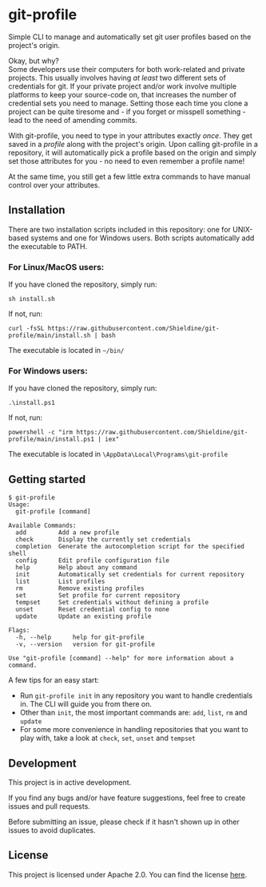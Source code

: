 # git-profile
Simple CLI to manage and automatically set git user profiles based on the project's origin.

Okay, but why?<br />
Some developers use their computers for both work-related and private projects.
This usually involves having *at least* two different sets of credentials
for git. If your private project and/or work involve multiple platforms to keep
your source-code on, that increases the number of credential sets you need to manage.
Setting those each time you clone a project can be quite tiresome and - if you forget or misspell something -
lead to the need of amending commits.

With git-profile, you need to type in your attributes exactly *once*.
They get saved in a *profile* along with the project's origin. Upon calling git-profile
in a repository, it will automatically pick a profile based on the origin
and simply set those attributes for you - no need to even remember a profile name!

At the same time, you still get a few little extra commands to have manual control
over your attributes.


## Installation
There are two installation scripts included in this repository: one for UNIX-based systems and one for Windows users.
Both scripts automatically add the executable to PATH.

### For Linux/MacOS users:

If you have cloned the repository, simply run:
```shell
sh install.sh
```
If not, run:
```shell
curl -fsSL https://raw.githubusercontent.com/Shieldine/git-profile/main/install.sh | bash
```

The executable is located in `~/bin/`

### For Windows users:

If you have cloned the repository, simply run:
```shell
.\install.ps1
```
If not, run:
```shell
powershell -c "irm https://raw.githubusercontent.com/Shieldine/git-profile/main/install.ps1 | iex"
```
The executable is located in `\AppData\Local\Programs\git-profile`

## Getting started
```
$ git-profile
Usage:
  git-profile [command]

Available Commands:
  add         Add a new profile
  check       Display the currently set credentials
  completion  Generate the autocompletion script for the specified shell
  config      Edit profile configuration file
  help        Help about any command
  init        Automatically set credentials for current repository
  list        List profiles
  rm          Remove existing profiles
  set         Set profile for current repository
  tempset     Set credentials without defining a profile
  unset       Reset credential config to none
  update      Update an existing profile

Flags:
  -h, --help      help for git-profile
  -v, --version   version for git-profile

Use "git-profile [command] --help" for more information about a command.
```

A few tips for an easy start:
- Run `git-profile init` in any repository you want to handle credentials in. The CLI will guide you from there on.
- Other than `init`, the most important commands are: `add`, `list`, `rm` and `update`
- For some more convenience in handling repositories that you want to play with, take a look at `check`, `set`, `unset` and `tempset`



## Development
This project is in active development.

If you find any bugs and/or have feature suggestions, feel free to
create issues and pull requests.

Before submitting an issue, please check if it hasn't shown up in other
issues to avoid duplicates.

## License

This project is licensed under Apache 2.0.
You can find the license [here](./LICENSE).
